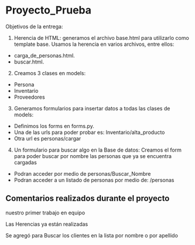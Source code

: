 # Proyecto_Prueba
Objetivos de la entrega:

1. Herencia de HTML: generamos el archivo base.html para utilizarlo como template base. Usamos la herencia en varios archivos, entre ellos:
- carga_de_personas.html.
- buscar.html.

2. Creamos 3 clases en models:
- Persona
- Inventario
- Proveedores

3. Generamos formularios para insertar datos a todas las clases de models:
- Definimos los forms en forms.py.
- Una de las urls para poder probar es: Inventario/alta_producto
- Otra url es personas/cargar 

4. Un formulario para buscar algo en la Base de datos: Creamos el form para poder buscar por nombre las personas que ya se encuentra cargadas
- Podran acceder por medio de personas/Buscar_Nombre
- Podran acceder a un listado de personas por medio de: /personas

## Comentarios realizados durante el proyecto ##
nuestro primer trabajo en equipo 

Las Herencias ya están realizadas

Se agregó para Buscar los clientes en la lista por nombre o por apellido
